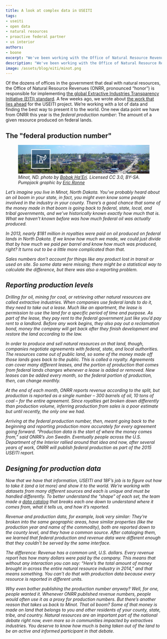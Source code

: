 ```yaml
---
title: A look at complex data in USEITI
tags:
- useiti
- open data
- natural resources
- proactive federal partner
- us interior
authors:
- boone
excerpt: "We've been working with the Office of Natural Resource Revenues on implementing the global Extractive Industries Transparency Initiative (EITI) standard, which includes all kinds of data. One new data point we have this year is the federal production number: The amount of a given resource produced on federal lands."
description: "We've been working with the Office of Natural Resource Revenues on implementing the global Extractive Industries Transparency Initiative (EITI) standard, which includes all kinds of data. One new data point we have this year is the federal production number: The amount of a given resource produced on federal lands."
image: /assets/blog/eiti/minot.png
---
```


Of the dozens of offices in the government that deal with natural
resources, the Office of Natural Resource Revenues (ONRR, pronounced
“honor”) is responsible for implementing [the global Extractive
Industries Transparency Initiative (EITI)
standard](https://eiti.org/eiti/implementation). A few weeks ago, we
wrote about [the work that lies ahead](https://18f.gsa.gov/2015/11/02/useiti-what-we-learned-where-were-headed/)
for the USEITI project.
We’re working with a lot of data and finding the best way to present it
to the world. One new data point we have from ONRR this year is the
*federal production number*: The amount of a given resource produced on
federal lands.

The "federal production number"
-------------------------------
<figure>
  <img src="/assets/blog/eiti/minot.png" alt="Photo of Minot, ND with an oil well icon from the USEITI project superimposed." />
  <figcaption><em>Minot, ND. photo by <a href="https://en.wikipedia.org/wiki/User:Bobak">Bobak Ha'Eri</a>. Licensed CC 3.0, BY-SA. Pumpjack graphic by <a href="/team/ericronne/">Eric Ronne</a></strong></figcaption>
</figure>

Let’s imagine you live in Minot, North Dakota. You’ve probably heard
about an oil boom in your state, in fact, you might even know some
people involved in the industry in your county. There’s a good chance
that some of the money made in that boom is going back to federal,
state, local, and tribal governments, and we’ve historically known
exactly how much that is. What we haven’t known before was how much
federal oil was actually produced.

In 2013, nearly $181 million in royalties were paid on oil produced on
federal lands in North Dakota. If we know how much we made, we could
just divide that by how much we paid per barrel and know how much was
produced, right? It turns out to be a little more complicated than that.

Sales numbers don’t account for things like any product lost in transit
or used on site. So some data were missing; there might be a statistical
way to calculate the difference, but there was also a reporting problem.

Reporting production levels
---------------------------

Drilling for oil, mining for coal, or retrieving other natural resources
are called *extractive industries*. When companies use federal lands to
do it, they need to take out a lease. Much like an apartment, the lease
is permission to use the land for a specific period of time and purpose.
As part of the lease, they pay rent to the federal government just like
you’d pay rent to a landlord. Before any work begins, they also pay out
a reclamation bond, money the company will get back after they finish
development and restore the land according to the law.

In order to produce and sell natural resources on that land, though,
companies negotiate agreements with federal, state, and local
authorities. The resources came out of public land, so some of the money
made off those lands goes back to the public. This is called a
*royalty*. Agreements can cover many different leases, and the portion
of production that comes from federal lands changes whenever a lease is
added or removed. New leases can be added every month, so the federal
portion of production, then, can change monthly.

At the end of each month, ONRR reports revenue according to the split,
but production is reported as a single number – 300 barrels of oil, 10
tons of coal – for the entire agreement. Since royalties get broken down
differently than production volume, inferring production from sales is a
poor estimate but until recently, the only one we had.

Arriving at the federal production number, then, meant going back to the
beginning and reporting production more accurately for every agreement
going forward. “Production data is the start of where the money comes
from," said ONRR’s Jon Swedin. Eventually people across the U.S.
Department of the Interior rallied around that idea and now, after
several years of work, ONRR will publish federal production as part of
the 2015 USEITI report.

Designing for production data
-----------------------------

Now that we have that information, USEITI and 18F’s job is to figure out
how to take it (and a lot more) and show it to the world. We’re working
with datasets from many different sources and each is unique and must be
handled differently. To better understand the “shape” of each set, the
team made a [data catalog](https://github.com/18f/doi-extractives-data/wiki/Data-Catalog)
that breaks each one down to understand where it comes from, what it
tells us, and how it’s reported.

Revenue and production data, for example, look very similar: They’re
broken into the same geographic areas, have similar properties (like the
production year and name of the commodity), both are reported down to
the county level, and they have a common source. After cataloging them,
we learned that federal production and revenue data were different
enough that they couldn’t be served by the same interface.

The difference: Revenue has a common unit, U.S. dollars. Every revenue
report has how many dollars were paid by the company. This means that
without any interaction you can say: “Here’s the total amount of money
brought in across *the entire natural resource industry* in 2014,” and
that means something. You can’t do that with production data because
every resource is reported in different units.

Why even bother publishing the production number anyway? Well, for one,
people wanted it. Whenever ONRR published revenue numbers, people would
often use it as a proxy for production numbers. But there’s another
reason that takes us back to Minot. That oil boom? Some of that money is
made on land that belongs to you and other residents of your county,
state, tribe, and country. Natural resources are an important part of
the national debate right now, even more so in communities impacted by
extractives industries. You deserve to know how much is being taken out
of the land to be an active and informed participant in that debate.
